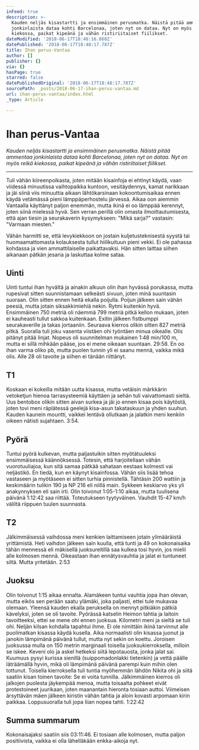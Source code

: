 ```yaml
---
inFeed: true
description: >-
  Kauden neljäs kisastartti ja ensimmäinen perusmatka. Näistä pitää ammentaa
  jonkinlaista dataa kohti Barcelonaa, joten nyt on dataa. Nyt on myös reikä
  kiekossa, paikat kipeänä ja vähän ristiriitaiset fiilikset.
dateModified: '2018-06-17T18:48:16.868Z'
datePublished: '2018-06-17T18:48:17.787Z'
title: Ihan perus-Vantaa
author: []
publisher: {}
via: {}
hasPage: true
starred: false
datePublishedOriginal: '2018-06-17T18:48:17.787Z'
sourcePath: _posts/2018-06-17-ihan-perus-vantaa.md
url: ihan-perus-vantaa/index.html
_type: Article

---
```

# Ihan perus-Vantaa

_Kauden neljäs kisastartti ja ensimmäinen perusmatka. Näistä pitää ammentaa jonkinlaista dataa kohti Barcelonaa, joten nyt on dataa. Nyt on myös reikä kiekossa, paikat kipeänä ja vähän ristiriitaiset fiilikset._

---

Tuli vähän kiireenpoikasta, joten mitään kisainfoja ei ehtinyt käydä, vaan viidessä minuutissa vaihtopaikka kuntoon, vesitäydennys, kamat narikkaan ja jäi siinä viis minuuttia aikaan lähtökarsinaan kokoontumisaikaa ennen käydä vetämässä pieni lämppäperhostelu järvessä. Aikaa oon aiemmin Vantaalla käyttänyt paljon enemmän, mutta ikinä ei oo lämppää kerennyt, joten siinä mielessä hyvä. Sen verran perillä olin omasta ilmoittautumisesta, että ajan tiesin ja seurakaverin kysymykseen: "Mikä sarja?" vastasin: "Varmaan miesten."

Vähän harmitti se, että levykiekkoon on jostain kuljetusteknisestä syystä tai huomaamattomasta kolauksesta tullut hiilikuituun pieni vekki. Ei ole pahassa kohdassa ja vien ammattilaiselle paikattavaksi. Hän sitten laittaa siihen aikanaan pätkän jesaria ja laskuttaa kolme sataa.

## Uinti

Uinti tuntui ihan hyvältä ja ainakin alkuun olin ihan hyvässä porukassa, mutta rupesivat sitten suunnistamaan selkeästi sivuun, joten minä suuntasin suoraan. Olin sitten ennen heitä ekalla poijulla. Poijun jälkeen sain vähän peesiä, mutta jotain siksakkimiehiä nekin. Rytmi kuitenkin hyvä. Ensimmäinen 750 metriä oli näemmä 799 metriä pitkä kellon mukaan, joten ei kauheasti tullut sakkoa kuitenkaan. Exitin jälkeen fistbumppi seurakaverille ja takas jortaaniin. Seuraava kierros olikin sitten 827 metriä pitkä. Suoralla tuli joku vasenta viistäen ohi työntäen minua oikealle. Olis pitänyt pitää linjat. Nopeus oli suunnitelman mukainen 1:48 min/100 m, mutta ei sillä mihkään pääse, jos ei mene oikeaan suuntaan. 29:58\. En oo ihan varma oliko pb, mutta puolen tunnin yli ei saanu mennä, vaikka mikä olis. Alle 28 oli tavoite ja siihen ei tänään riittänyt.

## T1

Koskaan ei kokeilla mitään uutta kisassa, mutta vetäisin märkkärin vetoketjun hienoa tarrasysteemiä käyttäen ja sehän tuli vaivattomasti sieltä. Uus bentobox olikin sitten aivan surkea ja jäi jo ennen kisaa pois käytöstä, joten tovi meni räplätessä geelejä kisa-asun takataskuun ja yhden suuhun. Kauden kaunein mountti, vaikkei lentävä ollutkaan ja jalatkin meni kenkiin oikeen nätisti sujahtaen. 3:54\.

## Pyörä

Tuntui pyörä kulkevan, mutta paljastuikin sitten myötätuuleksi ensimmäisessä käännöksessä. Totesin, että harjoitellaan vähän vuorotuuliajoa, kun sitä samaa pätkää sahataan eestaas kolmesti vai neljästikö. En tiedä, kun en käynyt kisainfossa. Vähän siis lisää tehoa vastaseen ja myötäseen ei sitten turhia pinnistellä. Tähtäsin 200 wattiin ja keskimäärin tulikin 190 ja NP 216 eli niillä main. Sykkeen keskiarvo yks yli anakynnyksen eli sain irti. Olin toivonut 1:05-1:10 aikaa, mutta tuulisena päivänä 1:12:42 saa riittää. Toteutukseen tyytyväinen. Vauhdit 15-47 km/h väliltä riippuen tuulen suunnasta.

## T2

Jälkimmäisessä vaihdossa meni kenkien laittamiseen jotain ylimääräistä yrittämistä. Heti vaihdon jälkeen sain kuulla, että tunti ja 49 on kokonaisaika tähän mennessä eli mäkisellä juoksureitillä saa kulkea tosi hyvin, jos mielii alle kolmosen mennä. Oikeastaan ihan ennätysvauhtia ja jalat ei tuntuneet siltä. Mutta yritetään. 2:53

## Juoksu

Olin toivonut 1:15 aikaa ennalta. Alamäkeen tuntui vauhtia jopa ihan olevan, mutta eikös sen perään saatu ylämäki, joka paljasti, ettei tule mukavaa olemaan. Yleensä kauden ekalla peruksella on mennyt pitkiäkin pätkiä kävelyksi, joten se oli tavoite. Pyörässä katselin Heimon tahtia ja laitoin tavoitteeksi, ettei se mene ohi ennen juoksua. Kilometri meni ja sieltä se tuli ohi. Neljän kilsan kohdalla tapahtui ihme. Ei ole nimittäin ikinä tarvinnut alle puolimatkan kisassa käydä kusella. Aika normaalisti olin kisassa juonut ja janokin lämpimänä päivänä tullut, mutta nyt sekin on koettu. Joroisen juoksussa mulla on 150 metrin marginaali toisella juoksukierroksella, milloin se iskee. Keveni olo ja askel hetkeksi siitä lepotauosta, jonka jalat sai. Kuumuus pysyi kurissa sienillä (suippomadonlakki tietenkin) ja vettä päälle läträämällä hyvin, mikä oli lämpimänä päivänä parempi kuin mihin olen tottunut. Toisella kierroksella tuli tuntia myöhemmän lähdön Nikita ohi ja siitä saatiin kisan toinen tavoite: Se ei voita tunnilla. Jälkimmäinen kierros oli jalkojen puolesta jäykempää menoa, mutta toisaalta pohkeet eivät protestoineet juurikaan, joten maanantain hieronta tosiaan auttoi. Viimeisen ärsyttävän mäen jälkeen kiristin vähän tahtia ja aloin kovasti arpomaan kirin paikkaa. Loppusuoralla tuli jopa liian nopea tahti. 1:22:42

## Summa summarum

Kokonaisajaksi saatiin siis 03:11:46\. Ei tosiaan alle kolmosen, mutta paljon positiivista, vaikka ei olla lähelläkään enkka-aikoja nyt.
